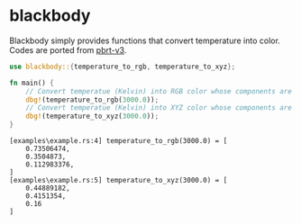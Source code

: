 # blackbody

Blackbody simply provides functions that convert temperature into color.
Codes are ported from [pbrt-v3](https://github.com/mmp/pbrt-v3).

```rust
use blackbody::{temperature_to_rgb, temperature_to_xyz};

fn main() {
    // Convert temperatue (Kelvin) into RGB color whose components are [0.0, 1.0].
    dbg!(temperature_to_rgb(3000.0));
    // Convert temperatue (Kelvin) into XYZ color whose components are [0.0, 1.0].
    dbg!(temperature_to_xyz(3000.0));
}
```

```
[examples\example.rs:4] temperature_to_rgb(3000.0) = [
    0.73506474,
    0.3504873,
    0.112983376,
]
[examples\example.rs:5] temperature_to_xyz(3000.0) = [
    0.44889182,
    0.4151354,
    0.16
]
```